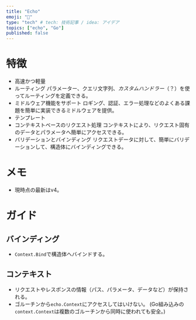```yaml
---
title: "Echo"
emoji: "🙌"
type: "tech" # tech: 技術記事 / idea: アイデア
topics: ["echo", "Go"]
published: false
---
```


# 特徴
- 高速かつ軽量
- ルーティング
  パラメーター、クエリ文字列、*カスタムハンドラー*（？）を使ってルーティングを定義できる。
- ミドルウェア機能をサポート
  ロギング、認証、エラー処理などのよくある課題を簡単に実装できるミドルウェアを提供。
- テンプレート
- コンテキストベースのリクエスト処理
  コンテキストにより、リクエスト固有のデータとパラメータへ簡単にアクセスできる。
- バリデーションとバインディング
  リクエストデータに対して、簡単にバリデーションして、構造体にバインディングできる。

# メモ
- 現時点の最新はv4。

# ガイド
## バインディング
- `Context.Bind`で構造体へバインドする。

## コンテキスト
- リクエストやレスポンスの情報（パス、パラメータ、データなど）が保持される。
- ゴルーチンから`echo.Context`にアクセスしてはいけない。
  (Go組み込みの`context.Context`は複数のゴルーチンから同時に使われても安全。)
